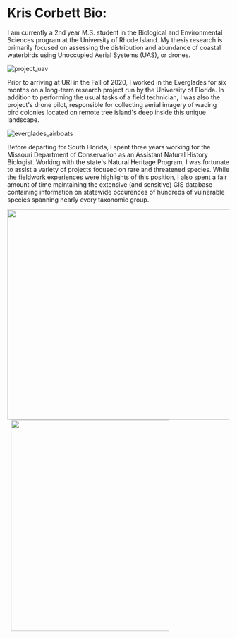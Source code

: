 # **Kris Corbett Bio:**

I am currently a 2nd year M.S. student in the Biological and Environmental Sciences program at the University of Rhode Island. My thesis research is primarily focused on assessing the distribution and abundance of coastal waterbirds using Unoccupied Aerial Systems (UAS), or drones.

![project_uav](https://user-images.githubusercontent.com/98616257/152409886-212846c5-16fc-4ef4-a4f0-b3ed73a5acca.jpg)

Prior to arriving at URI in the Fall of 2020, I worked in the Everglades for six months on a long-term research project run by the University of Florida. In addition to performing the usual tasks of a field technician, I was also the project's drone pilot, responsible for collecting aerial imagery of wading bird colonies located on remote tree island's deep inside this unique landscape.

![everglades_airboats](https://user-images.githubusercontent.com/98616257/152409923-78816965-67a2-4174-9551-30a7967bc23d.JPG)

Before departing for South Florida, I spent three years working for the Missouri Department of Conservation as an Assistant Natural History Biologist. Working with the state's Natural Heritage Program, I was fortunate to assist a variety of projects focused on rare and threatened species. While the fieldwork experiences were highlights of this position, I also spent a fair amount of time maintaining the extensive (and sensitive) GIS database containing information on statewide occurences of hundreds of vulnerable species spanning nearly every taxonomic group.

<img src="https://user-images.githubusercontent.com/98616257/152618475-31058ed9-18ed-4745-b1e8-a137c9764114.jpg" width="638" height="478.5"> &nbsp; <img src="https://user-images.githubusercontent.com/98616257/152618483-bf295961-d845-4a73-92de-e2c8229467d0.JPEG" width="359" height="478.5">











